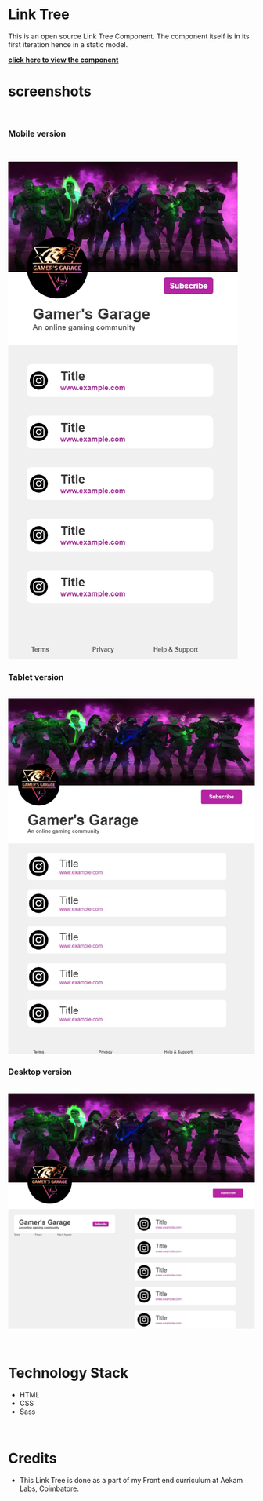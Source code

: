 # Link Tree 

This is an open source Link Tree Component. The component itself is in its first iteration hence in a static model.

[**click here to view the component**](https://harishkumaaran.github.io/Link-Tree/)
&nbsp;

# screenshots
&nbsp;

### Mobile version

&nbsp;

![Image](refs/mobile.jpg)


### Tablet version

&nbsp;
![Image](refs/tab.jpg)

### Desktop version

&nbsp;
![Image](refs/desktop.jpg)

&nbsp;

# Technology Stack
- HTML
- CSS
- Sass

&nbsp;

# Credits
- This Link Tree is done as a part of my Front end curriculum at Aekam Labs, Coimbatore.







